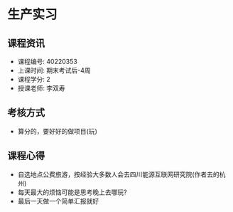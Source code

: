 # 生产实习

## 课程资讯
- 课程编号: 40220353
- 上课时间: 期末考试后-4周
- 课程学分: 2
- 授课老师: 李双寿
  
## 考核方式
- 算分的，要好好的做项目(玩)

## 课程心得
- 自选地点公费旅游，按经验大多数人会去四川能源互联网研究院(作者去的杭州)
- 每天最大的烦恼可能是思考晚上去哪玩?
- 最后一天做一个简单汇报就好
